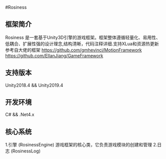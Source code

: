 #Rosiness  

## 框架简介
Rosiness 是一套基于Unity3D引擎的游戏框架。框架整体遵循轻量化、易用性、低耦合、扩展性强的设计理念,结构清晰，代码注释详细.支持XLua和资源热更新  
参考自大佬的框架  https://github.com/gmhevinci/MotionFramework  
              https://github.com/EllanJiang/GameFramework
## 支持版本
Unity2018.4 && Unity2019.4

## 开发环境
C# && .Net4.x

## 核心系统
1.引擎 (RosinessEngine) 游戏框架的核心类，它负责游戏模块的创建和管理
2.日志 (RosinessLog)
